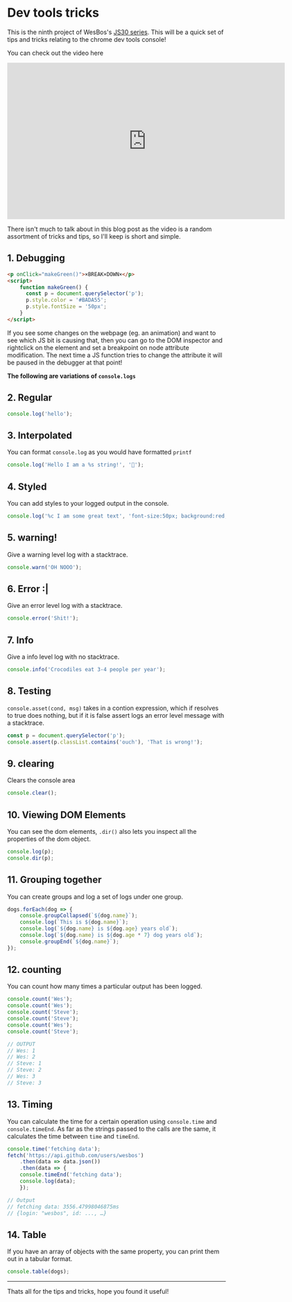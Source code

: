 # Dev tools tricks

This is the ninth project of WesBos's [JS30 series](https://javascript30.com).
This will be a quick set of tips and tricks relating to the chrome dev tools console!

You can check out the video here

<iframe width="640" height="360" src="https://www.youtube.com/embed/xkzDaKwinA8?rel=0" frameborder="0" allow="autoplay; encrypted-media" allowfullscreen></iframe>


There isn't much to talk about in this blog post as the video is a random assortment of tricks and tips, so I'll keep is short and simple.

## 1. Debugging

```html
<p onClick="makeGreen()">×BREAK×DOWN×</p>
<script>
    function makeGreen() {
      const p = document.querySelector('p');
      p.style.color = '#BADA55';
      p.style.fontSize = '50px';
    }
</script>
```

If you see some changes on the webpage (eg. an animation) and want to see which JS bit is causing that, then you can go to the DOM inspector and rightclick on the element and set a breakpoint on node attribute modification. The next time a JS function tries to change the attribute it will be paused in the debugger at that point!

**The following are variations of `console.logs`**

## 2. Regular

```js
console.log('hello');
```


## 3. Interpolated

You can format `console.log` as you would have formatted `printf`
```js
console.log('Hello I am a %s string!', '💩');
```


## 4. Styled

You can add styles to your logged output in the console.

```js
console.log('%c I am some great text', 'font-size:50px; background:red; text-shadow: 10px 10px 0 blue')
```


## 5. warning!

Give a warning level log with a stacktrace.
```js
console.warn('OH NOOO');
```


## 6. Error :|

Give an error level log with a stacktrace.
```js
console.error('Shit!');
```


## 7. Info

Give a info level log with no stacktrace.
```js
console.info('Crocodiles eat 3-4 people per year');
```


## 8. Testing

`console.asset(cond, msg)` takes in a contion expression, which if resolves to true does nothing, but if it is false assert logs an error level message with a stacktrace.

```js
const p = document.querySelector('p');
console.assert(p.classList.contains('ouch'), 'That is wrong!');
```

## 9. clearing

Clears the console area
```js
console.clear();
```

## 10. Viewing DOM Elements

You can see the dom elements, `.dir()` also lets you inspect all the properties of the dom object.

```js
console.log(p);
console.dir(p);
```


## 11. Grouping together

You can create groups and log a set of logs under one group.

```js
dogs.forEach(dog => {
    console.groupCollapsed(`${dog.name}`);
    console.log(`This is ${dog.name}`);
    console.log(`${dog.name} is ${dog.age} years old`);
    console.log(`${dog.name} is ${dog.age * 7} dog years old`);
    console.groupEnd(`${dog.name}`);
});
```


## 12. counting

You can count how many times a particular output has been logged.

```js
console.count('Wes');
console.count('Wes');
console.count('Steve');
console.count('Steve');
console.count('Wes');
console.count('Steve');

// OUTPUT
// Wes: 1
// Wes: 2
// Steve: 1
// Steve: 2
// Wes: 3
// Steve: 3
```

## 13. Timing

You can calculate the time for a certain operation using `console.time` and `console.timeEnd`. As far as the strings passed to the calls are the same, it calculates the time between `time` and `timeEnd`. 

```js
console.time('fetching data');
fetch('https://api.github.com/users/wesbos')
    .then(data => data.json())
    .then(data => {
    console.timeEnd('fetching data');
    console.log(data);
    });

// Output
// fetching data: 3556.47998046875ms
// {login: "wesbos", id: ..., …}
```

## 14. Table

If you have an array of objects with the same property, you can print them out in a tabular format.

```js
console.table(dogs);
```

----

Thats all for the tips and tricks, hope you found it useful!